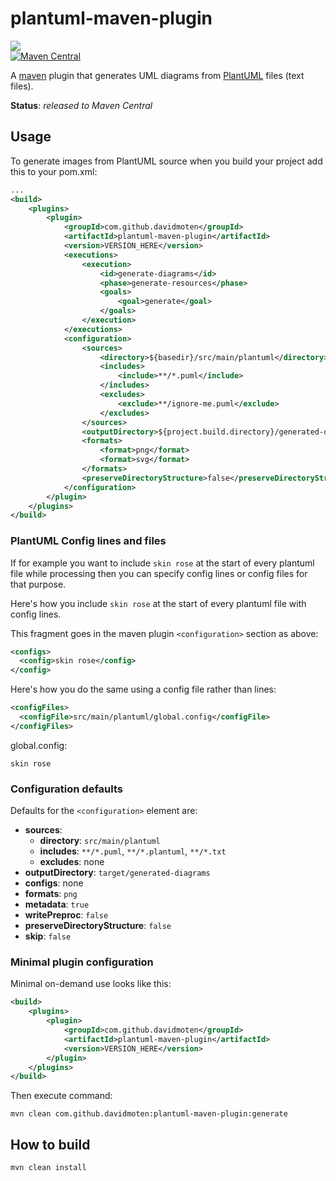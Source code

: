 # plantuml-maven-plugin 
<a href="https://github.com/davidmoten/plantuml-maven-plugin/actions/workflows/ci.yml"><img src="https://github.com/davidmoten/plantuml-maven-plugin/actions/workflows/ci.yml/badge.svg"/></a><br/>
[![Maven Central](https://maven-badges.herokuapp.com/maven-central/com.github.davidmoten/plantuml-maven-plugin/badge.svg?style=flat)](https://maven-badges.herokuapp.com/maven-central/com.github.davidmoten/plantuml-maven-plugin)<br/>

A [maven](http://maven.apache.org/) plugin that generates UML diagrams from [PlantUML](http://plantuml.sourceforge.net/) files (text files).

**Status**: *released to Maven Central*

## Usage
To generate images from PlantUML source when you build your project add this to your pom.xml:

```xml
...
<build>
    <plugins>
        <plugin>
            <groupId>com.github.davidmoten</groupId>
            <artifactId>plantuml-maven-plugin</artifactId>
            <version>VERSION_HERE</version>
            <executions>
                <execution>
                    <id>generate-diagrams</id>
                    <phase>generate-resources</phase>
                    <goals>
                        <goal>generate</goal>
                    </goals>
                </execution>
            </executions>
            <configuration>
                <sources>
                    <directory>${basedir}/src/main/plantuml</directory>
                    <includes>
                        <include>**/*.puml</include>
                    </includes>
                    <excludes>
                        <exclude>**/ignore-me.puml</exclude>
                    </excludes>
                </sources>
                <outputDirectory>${project.build.directory}/generated-diagrams</outputDirectory>
                <formats>
                    <format>png</format>
                    <format>svg</format>
                </formats>
                <preserveDirectoryStructure>false</preserveDirectoryStructure>
            </configuration>
        </plugin>
    </plugins>
</build>
```
### PlantUML Config lines and files

If for example you want to include `skin rose` at the start of every plantuml file while processing then you can specify 
config lines or config files for that purpose.

Here's how you include `skin rose` at the start of every plantuml file with config lines.

This fragment goes in the maven plugin `<configuration>` section as above:
```xml
<configs>
  <config>skin rose</config>
</config>
```

Here's how you do the same using a config file rather than lines:
```xml
<configFiles>
  <configFile>src/main/plantuml/global.config</configFile>
</configFiles>
```

global.config:
```
skin rose
```

### Configuration defaults

Defaults for the `<configuration>` element are:

* **sources**: 
  * **directory**: `src/main/plantuml`
  * **includes**: `**/*.puml`, `**/*.plantuml`, `**/*.txt`
  * **excludes**: none
* **outputDirectory**: `target/generated-diagrams`
* **configs**: none
* **formats**: `png`
* **metadata**: `true`
* **writePreproc**: `false`
* **preserveDirectoryStructure**: `false`
* **skip**: `false`

### Minimal plugin configuration

Minimal on-demand use looks like this:

```xml
<build>
    <plugins>
        <plugin>
            <groupId>com.github.davidmoten</groupId>
            <artifactId>plantuml-maven-plugin</artifactId>
            <version>VERSION_HERE</version>
        </plugin>
    </plugins>
</build>
```
Then execute command:

```
mvn clean com.github.davidmoten:plantuml-maven-plugin:generate
```

## How to build
```bash
mvn clean install
```




